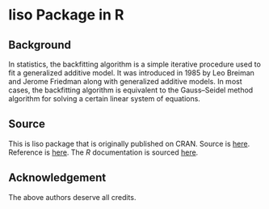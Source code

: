 # liso Package in R

## Background

In statistics, the backfitting algorithm is a simple iterative procedure used to fit a generalized additive model. It was introduced in 1985 by Leo Breiman and Jerome Friedman along with generalized additive models. In most cases, the backfitting algorithm is equivalent to the Gauss–Seidel method algorithm for solving a certain linear system of equations.

## Source

This is liso package that is originally published on CRAN. Source is [here](https://cran.r-project.org/src/contrib/Archive/liso/). Reference is [here](https://cran.r-project.org/web/packages/liso/index.html). The *R* documentation is sourced [here](https://www.rdocumentation.org/packages/liso/versions/0.2).

## Acknowledgement

The above authors deserve all credits.
